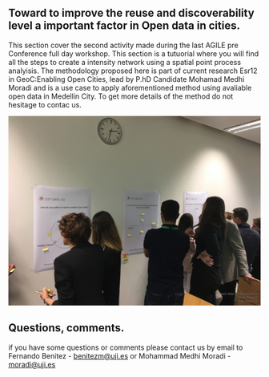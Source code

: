 ## Toward to improve the reuse and discoverability level a important factor in Open data in cities. 

This section cover the second activity made during the last AGILE pre Conference full day workshop. This section is a tutuorial where you will find all the steps to create a intensity network using a spatial point process analyisis. The methodology proposed here is part of current research Esr12 in GeoC:Enabling Open Cities, lead by P.hD Candidate Mohamad Medhi Moradi and is a use case to apply aforementioned method using avaliable open data in Medellin City. To get more details of the method do not hesitage to contac us. 

![alt text](https://github.com/GeoTecINIT/OpenData4OpenCities/blob/master/images/IMG_0802.JPG)

## Questions, comments.

if you have some questions or comments please contact us by email to Fernando Benitez - benitezm@uji.es or Mohammad Medhi Moradi - moradi@uji.es

